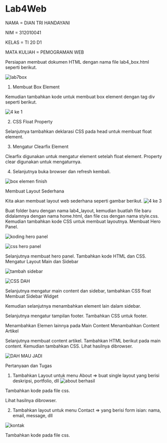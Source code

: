 # Lab4Web


NAMA             = DIAN TRI HANDAYANI

NIM              = 312010041

KELAS            = TI 20 D1

MATA KULIAH      = PEMOGRAMAN WEB

Persiapan membuat dokumen HTML dengan nama file lab4_box.html seperti berikut.

![lab7box](https://user-images.githubusercontent.com/101880835/174500154-db6a5ad8-b311-41b9-88c3-2df00d9a81d0.png)

1. Membuat Box Element

Kemudian tambahkan kode untuk membuat box element dengan tag div seperti berikut.

![4 ke 1](https://user-images.githubusercontent.com/101880835/162362278-fce0affe-e0e0-4a8c-84b2-a9e9894fc61b.png)

2. CSS Float Property

Selanjutnya tambahkan deklarasi CSS pada head untuk membuat float element.

3. Mengatur Clearfix Element

Clearfix digunakan untuk mengatur element setelah float element. Property clear digunakan untuk mengaturnya.

4. Selanjutnya buka browser dan refresh kembali.

![box elemen finish](https://user-images.githubusercontent.com/101880835/174500117-656c1744-f2a1-445d-b420-78ff0f6a68de.png)



Membuat Layout Sederhana

Kita akan membuat layout web sederhana seperti gambar berikut.
![4 ke 3](https://user-images.githubusercontent.com/101880835/162362223-4a6977ea-97f2-4ed1-aa94-e1e6aebcdbfc.png)

Buat folder baru dengan nama lab4_layout, kemudian buatlah file baru didalamnya dengan nama home.html, dan file css dengan nama style.css.
Kemudian tambahkan kode CSS untuk membuat layoutnya.
Membuat Hero Panel.

![koding hero panel](https://user-images.githubusercontent.com/101880835/162361950-5e1db7a3-b939-457b-a4a3-2197d4a0c799.png)

![css hero panel](https://user-images.githubusercontent.com/101880835/162361914-5bfac6aa-f4bb-46ef-8dcd-f1d7a05f5804.png)

Selanjutnya membuat hero panel. Tambahkan kode HTML dan CSS.
Mengatur Layout Main dan Sidebar

![tambah sidebar](https://user-images.githubusercontent.com/101880835/162361889-e89b69c3-ec85-46fa-a9ce-d160a371cded.png)

![CSS DAH](https://user-images.githubusercontent.com/101880835/162361641-fc69e7f3-17fb-4727-aeaa-25697c2833f8.png)

Selanjutnya mengatur main content dan sidebar, tambahkan CSS float
Membuat Sidebar Widget

Kemudian selanjutnya menambahkan element lain dalam sidebar.

Selanjutnya mengatur tampilan footer. Tambahkan CSS untuk footer.

Menambahkan Elemen lainnya pada Main Content
Menambahkan Content Artikel

Selanjutnya membuat content artikel. Tambahkan HTML berikut pada main content.
Kemudian tambahkan CSS.
Lihat hasilnya dibrowser.

![DAH MAU JADI](https://user-images.githubusercontent.com/101880835/162361709-3e61c940-6b2b-4b68-8346-7ccc010f8dd2.png)

Pertanyaan dan Tugas

1. Tambahkan Layout untuk menu About
=> buat single layout yang berisi deskripsi, portfolio, dll
![about berhasil](https://user-images.githubusercontent.com/101880835/174500147-d06f6f51-4cb2-43a3-92d9-30968d95d064.png)

Tambahkan kode pada file css.

Lihat hasilnya dibrowser.

2. Tambahkan layout untuk menu Contact
=> yang berisi form isian: nama, email, message, dll

![kontak](https://user-images.githubusercontent.com/101880835/174500119-c677f852-86c3-4a06-8863-a125c41a1adc.png)

Tambahkan kode pada file css.

